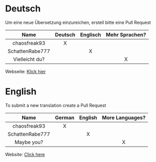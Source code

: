 # Deutsch

Um eine neue Übersetzung einzureichen, erstell bitte eine Pull Request

| Name            | Deutsch | Englisch | Mehr Sprachen? |
|:---------------:|:-------:|:--------:|:--------------:|
| chaosfreak93    |    X    |          |                |
| SchattenRabe777 |         |     X    |                |
| Vielleicht du?  |         |          |        X       |

Webseite: [Klick hier](https://beyonddark.de/)

# English

To submit a new translation create a Pull Request

| Name            | German | English | More Languages? |
|:---------------:|:------:|:-------:|:---------------:|
| chaosfreak93    |   X    |         |                 |
| SchattenRabe777 |        |    X    |                 |
| Maybe you?      |        |         |        X        |

Website: [Click here](https://beyonddark.de/)